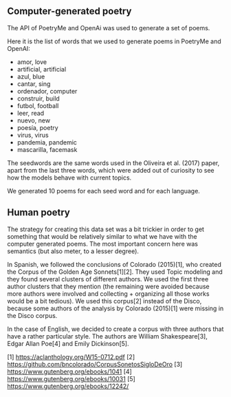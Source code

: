 
## Computer-generated poetry

The API of PoetryMe and OpenAi was used to generate a set of poems.

Here it is the list of words that we used to generate poems in PoetryMe and OpenAI:

 * amor, love
 * artificial, artificial
 * azul, blue
 * cantar, sing
 * ordenador, computer
 * construir, build
 * futbol, football
 * leer, read
 * nuevo, new
 * poesía, poetry
 * virus, virus
 * pandemia, pandemic
 * mascarilla, facemask

The seedwords are the same words used in the Oliveira et al. (2017) paper, apart from the last three words, which were added out of curiosity to see how the models behave with current topics.

We generated 10 poems for each seed word and for each language.



## Human poetry

The strategy for creating this data set was a bit trickier in order to get something that would be relatively similar to what we have with the computer generated poems. The most important concern here was semantics (but also meter, to a lesser degree).

In Spanish, we followed the conclusions of Colorado (2015)[1], who created the Corpus of the Golden Age Sonnets[1][2]. They used Topic modeling and they found several clusters of different authors. We used the first three author clusters that they mention (the remaining were avoided because more authors were involved and collecting + organizing all those works would be a bit tedious). We used this corpus[2] instead of the Disco, because some authors of the analysis by Colorado (2015)[1] were missing in the Disco corpus.
 
In the case of English, we decided to create a corpus with three authors that have a rather particular style. The authors are William Shakespeare[3], Edgar Allan Poe[4] and Emily Dickinson[5].


[1] https://aclanthology.org/W15-0712.pdf
[2] https://github.com/bncolorado/CorpusSonetosSigloDeOro
[3] https://www.gutenberg.org/ebooks/1041
[4] https://www.gutenberg.org/ebooks/10031
[5] https://www.gutenberg.org/ebooks/12242/